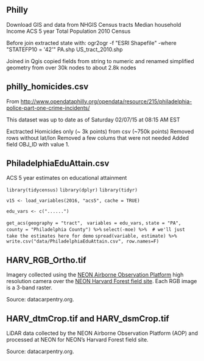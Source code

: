 ## Philly

Download GIS and data from NHGIS
Census tracts
Median household Income ACS 5 year
Total Population 2010 Census

Before join extracted state with:
ogr2ogr -f "ESRI Shapefile" -where "STATEFP10 = '42'" PA.shp US_tract_2010.shp

Joined in Qgis
copied fields from string to numeric and renamed
simplified geometry from over 30k nodes to about 2.8k nodes


## philly_homicides.csv
From 
http://www.opendataphilly.org/opendata/resource/215/philadelphia-police-part-one-crime-incidents/

This dataset was up to date as of Saturday 02/07/15 at 08:15 AM EST

Exctracted Homicides only (~ 3k points) from csv (~750k points)
Removed rows without lat/lon
Removed a few colums that were not needed
Added field OBJ_ID with value 1.

## PhiladelphiaEduAttain.csv

ACS 5 year estimates on educational attainment

`library(tidycensus)`
`library(dplyr)`
`library(tidyr)`

`v15 <- load_variables(2016, "acs5", cache = TRUE)`

`edu_vars <- c("......")`

`get_acs(geography = "tract", `
        `variables = edu_vars,` 
        `state = "PA", county = "Philadelphia County") %>%`
  `select(-moe) %>%  # we'll just take the estimates here for demo`
  `spread(variable, estimate) %>%` 
  `write.csv("data/PhiladelphiaEduAttain.csv", row.names=F)`

## HARV_RGB_Ortho.tif

Imagery collected using the [NEON Airborne Observation Platform](http://www.neonscience.org/science-design/collection-methods/airborne-remote-sensing) high resolution camera over the [NEON Harvard Forest field site](http://www.neonscience.org/science-design/field-sites/harvard-forest). Each RGB image is a 3-band raster.

Source: datacarpentry.org.

## HARV_dtmCrop.tif and HARV_dsmCrop.tif

LiDAR data collected by the NEON Airborne Observation Platform (AOP) and processed at NEON for NEON’s Harvard Forest field site.

Source: datacarpentry.org.



